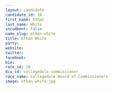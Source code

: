 ```yaml
---
layout: candidate
candidate_id: 34
first_name: Ethan
last_name: White
incumbent: false
name_slug: ethan-white
title: Ethan White
party: 
website: 
twitter: 
facebook: 
bio: 
race_id: 10
div_id: collegedale-commissioner
race_name: Collegedale Board of Commissioners
image: ethan-white.jpg
---
```

